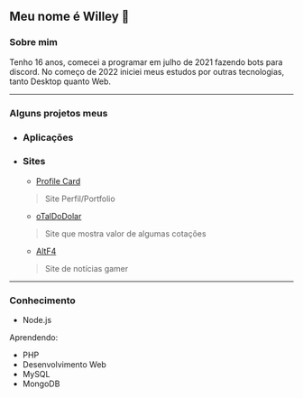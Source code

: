 ## Meu nome é Willey 👋

### Sobre mim
Tenho 16 anos, comecei a programar em julho de 2021 fazendo bots para discord. No começo de 2022 iniciei meus estudos por outras tecnologias, tanto Desktop quanto Web.

---

### Alguns projetos meus

- ### Aplicações
  
- ### Sites

  - [Profile Card](https://vailei.vercel.app)
  > Site Perfil/Portfolio


  - [oTalDoDolar](https://otaldodolar.cf)
  > Site que mostra valor de algumas cotações

  - [AltF4](https://altf4.cf)
  > Site de notícias gamer
---

### Conhecimento

- Node.js

Aprendendo:
- PHP
- Desenvolvimento Web
- MySQL
- MongoDB
